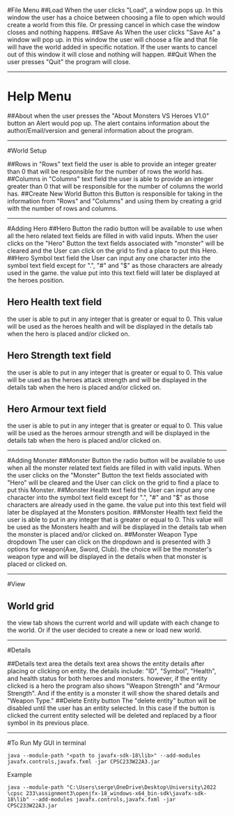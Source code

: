 #File Menu
##Load
When the user clicks "Load", a window pops up. In this window
the user has a choice between choosing a file to open which would
create a world from this file. Or pressing cancel in which case
the window closes and nothing happens.
##Save As
When the user clicks "Save As" a window will pop up. in this window
the user will choose a file and that file will have the world added
in specific notation. If the user wants to cancel out of this window
it will close and nothing will happen.
##Quit
When the user presses "Quit" the program will close.

_________________________________________
# Help Menu

##About
when the user presses the "About Monsters VS Heroes V1.0" button an Alert would pop up.
The alert contains information about the author/Email/version and general information about the
program.

____________________________________________________________
#World Setup

##Rows
in "Rows" text field the user is able to provide an integer greater than 0 that will be responsible for
the number of rows the world has.
##Columns
in "Columns" text field the user is able to provide an integer greater than 0 that will be responsible for
the number of columns the world has.
##Create New World Button
this Button is responsible for taking in the information from "Rows" and "Columns" and using 
them by creating a grid with the number of rows and columns.
_______________________________________________________
#Adding Hero
##Hero Button
the radio button will be available to use when all the hero related text fields
are filled in with valid inputs. When the user clicks on the "Hero" Button the text fields
associated with "monster" will be cleared and the User can click on the grid to find a place 
to put  this Hero.
##Hero Symbol text field
the User can input any one character into the symbol text field except for ".", "#" and "$"
as those characters are already used in the game. the value put into this text field
will later be displayed at the heroes position.
## Hero Health text field
the user is able to put in any integer that is greater or equal to 0. This value will be used
as the heroes health and will be displayed in the details tab when the hero is placed and/or clicked on.
## Hero Strength text field
the user is able to put in any integer that is greater or equal to 0. This value will be used
as the heroes attack strength and will be displayed in the details tab when the hero is placed and/or clicked on.
## Hero Armour text field
the user is able to put in any integer that is greater or equal to 0. This value will be used
as the heroes armour strength and will be displayed in the details tab when the hero is placed and/or clicked on.

_______________________________________________________________________________
#Adding Monster
##Monster Button
the radio button will be available to use when all the monster related text fields
are filled in with valid inputs. When the user clicks on the "Monster" Button the text fields
associated with "Hero" will be cleared and the User can click on the grid to find a place
to put this Monster.
##Monster Health text field
the User can input any one character into the symbol text field except for ".", "#" and "$"
as those characters are already used in the game. the value put into this text field
will later be displayed at the Monsters position.
##Monster Health text field
the user is able to put in any integer that is greater or equal to 0. This value will be used
as the Monsters health and will be displayed in the details tab when the monster is placed and/or clicked on.
##Monster Weapon Type dropdown
The user can click on the dropdown and is presented with 3 options for weapon(Axe, Sword, Club).
the choice will be the monster's weapon type and will be displayed in the details
when that monster is placed or clicked on.

_____________________________________________________________________________
#View

## World grid
the view tab shows the current world and will update with each change to the world.
Or if the user decided to create a new or load new world.
___________________________________________________________________
#Details

##Details text area
the details text area shows the entity details after placing or clicking on entity.
the details include: "ID", "Symbol", "Health", and health status for both heroes and monsters.
however, if the entity clicked is a hero the program also shows "Weapon Strength" and "Armour Strength".
And if the entity is a monster it will show the shared details and "Weapon Type."
##Delete Entity button
The "delete entity" button will be disabled until the user has an entity selected.
In this case if the button is clicked the current entity selected will be deleted and replaced by
a floor symbol in its previous place.
______________________________________________________
#To Run My GUI
in terminal 

```shell
java --module-path "<path to javafx-sdk-18\lib>" --add-modules javafx.controls,javafx.fxml -jar CPSC233W22A3.jar
```

Example
```shell
java --module-path "C:\Users\serge\OneDrive\Desktop\University\2022
\cpsc 233\assignment3\openjfx-18_windows-x64_bin-sdk\javafx-sdk-18\lib" --add-modules javafx.controls,javafx.fxml -jar CPSC233W22A3.jar
```



